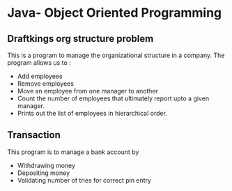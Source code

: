 # Java- Object Oriented Programming

## Draftkings org structure problem

This is a program to manage the organizational structure in a company. The program allows us to :

* Add employees
* Remove employees
* Move an employee from one manager to another
* Count the number of employees that ultimately report upto a given manager.
* Prints out the list of employees in hierarchical order.

## Transaction

This program is to manage a bank account by

* Withdrawing money
* Depositing money
* Validating number of tries for correct pin entry 













